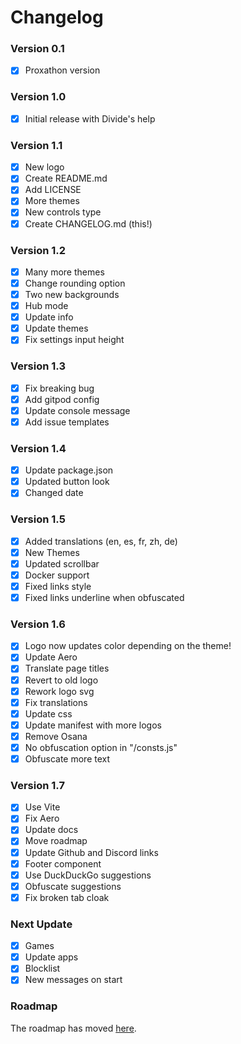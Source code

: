 # Changelog
### Version 0.1
 - [x] Proxathon version

### Version 1.0
 - [x] Initial release with Divide's help

### Version 1.1
 - [x] New logo
 - [x] Create README.md
 - [x] Add LICENSE
 - [x] More themes
 - [x] New controls type
 - [x] Create CHANGELOG.md (this!)

### Version 1.2
 - [x] Many more themes
 - [x] Change rounding option
 - [x] Two new backgrounds
 - [x] Hub mode
 - [x] Update info
 - [x] Update themes
 - [x] Fix settings input height

### Version 1.3
 - [x] Fix breaking bug
 - [x] Add gitpod config
 - [x] Update console message
 - [x] Add issue templates

### Version 1.4
 - [x] Update package.json
 - [x] Updated button look
 - [x] Changed date

### Version 1.5
 - [x] Added translations (en, es, fr, zh, de)
 - [x] New Themes
 - [x] Updated scrollbar
 - [x] Docker support
 - [x] Fixed links style
 - [x] Fixed links underline when obfuscated

### Version 1.6
 - [x] Logo now updates color depending on the theme!
 - [x] Update Aero
 - [x] Translate page titles
 - [x] Revert to old logo
 - [x] Rework logo svg
 - [x] Fix translations
 - [x] Update css
 - [x] Update manifest with more logos
 - [x] Remove Osana
 - [x] No obfuscation option in "/consts.js"
 - [x] Obfuscate more text

### Version 1.7
 - [x] Use Vite
 - [x] Fix Aero
 - [x] Update docs
 - [x] Move roadmap
 - [x] Update Github and Discord links
 - [x] Footer component
 - [x] Use DuckDuckGo suggestions
 - [x] Obfuscate suggestions
 - [x] Fix broken tab cloak

### Next Update
 - [x] Games
 - [x] Update apps
 - [x] Blocklist
 - [x] New messages on start

### Roadmap
The roadmap has moved [here](https://github.com/orgs/Metallic-Web/projects/1/views/1).